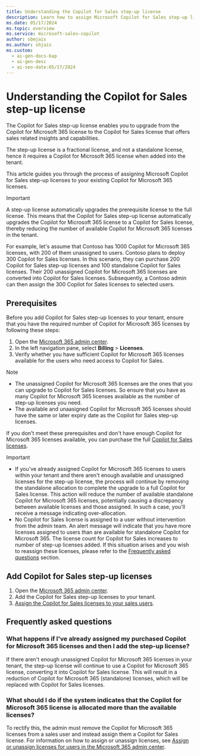 ```yaml
---
title: Understanding the Copilot for Sales step-up license
description: Learn how to assign Microsoft Copilot for Sales step-up licenses and upgrade from the Copilot for Microsoft 365 license.
ms.date: 05/17/2024
ms.topic: overview
ms.service: microsoft-sales-copilot
author: sbmjais
ms.author: shjais
ms.custom:
  - ai-gen-docs-bap
  - ai-gen-desc
  - ai-seo-date:05/17/2024
---
```


# Understanding the Copilot for Sales step-up license

The Copilot for Sales step-up license enables you to upgrade from the Copilot for Microsoft 365 license to the Copilot for Sales license that offers sales related insights and capabilities.

The step-up license is a fractional license, and not a standalone license, hence it requires a Copilot for Microsoft 365 license when added into the tenant.

This article guides you through the process of assigning Microsoft Copilot for Sales step-up licenses to your existing Copilot for Microsoft 365 licenses.

> [!IMPORTANT]
> A step-up license automatically upgrades the prerequisite license to the full license. This means that the Copilot for Sales step-up license automatically upgrades the Copilot for Microsoft 365 license to a Copilot for Sales license, thereby reducing the number of available Copilot for Microsoft 365 licenses in the tenant.

For example, let's assume that Contoso has 1000 Copilot for Microsoft 365 licenses, with 200 of them unassigned to users. Contoso plans to deploy 300 Copilot for Sales licenses. In this scenario, they can purchase 200 Copilot for Sales step-up licenses and 100 standalone Copilot for Sales licenses. Their 200 unassigned Copilot for Microsoft 365 licenses are converted into Copilot for Sales licenses. Subsequently, a Contoso admin can then assign the 300 Copilot for Sales licenses to selected users.


## Prerequisites

Before you add Copilot for Sales step-up licenses to your tenant, ensure that you have the required number of Copilot for Microsoft 365 licenses by following these steps:

1. Open the [Microsoft 365 admin center](https://admin.microsoft.com/).
1. In the left navigation pane, select **Billing** > **Licenses**.
1. Verify whether you have sufficient Copilot for Microsoft 365 licenses available for the users who need access to Copilot for Sales.

> [!NOTE]
> - The unassigned Copilot for Microsoft 365 licenses are the ones that you can upgrade to Copilot for Sales licenses. So ensure that you have as many Copilot for Microsoft 365 licenses available as the number of step-up licenses you need. 
> - The available and unaasigned Copilot for Microsoft 365 licenses should have the same or later expiry date as the Copilot for Sales step-up licenses.

If you don't meet these prerequisites and don't have enough Copilot for Microsoft 365 licenses available, you can purchase the full [Copilot for Sales licenses](buy-license.md).

> [!IMPORTANT]
> - If you've already assigned Copilot for Microsoft 365 licenses to users within your tenant and there aren't enough available and unassigned licenses for the step-up license, the process will continue by removing the standalone allocation to complete the upgrade to a full Copilot for Sales license. This action will reduce the number of available standalone Copilot for Microsoft 365 licenses, potentially causing a discrepancy between available licenses and those assigned. In such a case, you'll receive a message indicating over-allocation.
> - No Copilot for Sales license is assigned to a user without intervention from the admin team. An alert message will indicate that you have more licenses assigned to users than are available for standalone Copilot for Microsoft 365. The license count for Copilot for Sales increases to number of step-up licenses added. If this situation arises and you wish to reassign these licenses, please refer to the [Frequently asked questions](#frequently-asked-questions) section.

## Add Copilot for Sales step-up licenses

1. Open the [Microsoft 365 admin center](https://admin.microsoft.com/).
2. Add the Copilot for Sales step-up licenses to your tenant.
3. [Assign the Copilot for Sales licenses to your sales users](/microsoft-365/admin/manage/assign-licenses-to-users?view=o365-worldwide&preserve-view=true).

## Frequently asked questions

### What happens if I've already assigned my purchased Copilot for Microsoft 365 licenses and then I add the step-up license?

If there aren't enough unassigned Copilot for Microsoft 365 licenses in your tenant, the step-up license will continue to use a Copilot for Microsoft 365 license, converting it into Copilot for Sales license. This will result in a reduction of Copilot for Microsoft 365 (standalone) licenses, which will be replaced with Copilot for Sales licenses.

### What should I do if the system indicates that the Copilot for Microsoft 365 license is allocated more than the available licenses?

To rectify this, the admin must remove the Copilot for Microsoft 365 licenses from a sales user and instead assign them a Copilot for Sales license. For information on how to assign or unassign licenses, see [Assign or unassign licenses for users in the Microsoft 365 admin center](/microsoft-365/admin/manage/assign-licenses-to-users?view=o365-worldwide&preserve-view=true).
